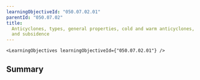 ```yaml
---
learningObjectiveId: "050.07.02.01"
parentId: "050.07.02"
title:
  Anticyclones, types, general properties, cold and warm anticyclones, ridges
  and subsidence
---
```


```tsx eval
<LearningObjectives learningObjectiveId={"050.07.02.01"} />
```

## Summary
